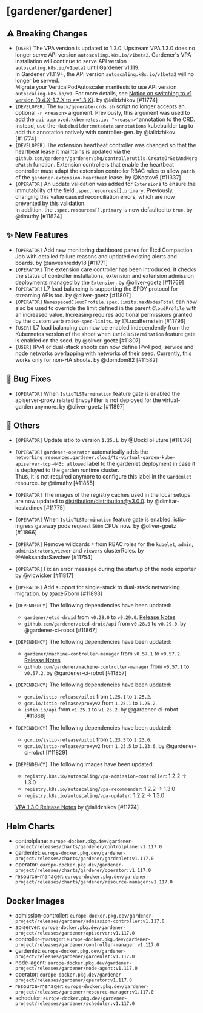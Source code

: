 # [gardener/gardener]

## ⚠️ Breaking Changes

- `[USER]` The VPA version is updated to 1.3.0. Upstream VPA 1.3.0 does no longer serve API version `autoscaling.k8s.io/v1beta2`. Gardener's VPA installation will continue to serve API version `autoscaling.k8s.io/v1beta2` until Gardener v1.119.  
  In Gardener v1.119+, the API version `autoscaling.k8s.io/v1beta2` will no longer be served.  
  Migrate your VerticalPodAutoscaler manifests to use API version `autoscaling.k8s.io/v1`. For more details, see [Notice on switching to v1 version (0.4.X-1.2.X to >=1.3.X)](https://github.com/kubernetes/autoscaler/blob/e27059ea483694cb9c7ad5d990c6cdeb42ca311b/vertical-pod-autoscaler/MIGRATE.md#notice-on-switching-to-v1-version-04x-12x-to-13x). by @ialidzhikov [#11774]
- `[DEVELOPER]` The `hack/generate-crds.sh` script no longer accepts an optional `-r <reason>` argument. Previously, this argument was used to add the `api-approved.kubernetes.io: "<reason>"`annotation to the CRD. Instead, use the `+kubebuilder:metadata:annotations` kubebuilder tag to add this annotation natively with controller-gen. by @ialidzhikov [#11774]
- `[DEVELOPER]` The extension heartbeat controller was changed so that the heartbeat lease it maintains is updated via the `github.com/gardener/gardener/pkg/controllerutils.CreateOrGetAndMergePatch` function. Extension controllers that enable the heartbeat controller must adapt the extension controller RBAC rules to allow `patch` of the `gardener-extension-heartbeat` lease. by @Kostov6 [#11337]
- `[OPERATOR]` An update validation was added for `Extension`s to ensure the immutability of the field `.spec.resources[].primary`. Previously, changing this value caused reconciliation errors, which are now prevented by this validation.  
  In addition, the `.spec.resources[].primary` is now defaulted to `true`. by @timuthy [#11824]
## ✨ New Features

- `[OPERATOR]` Add new monitoring dashboard panes for Etcd Compaction Job with detailed failure reasons and updated existing alerts and boards. by @anveshreddy18 [#11771]
- `[OPERATOR]` The extension care controller has been introduced. It checks the status of controller installations, extension and extension admission deployments managed by the `Extension`.  by @oliver-goetz [#11769]
- `[OPERATOR]` L7 load balancing is supporting the SPDY protocol for streaming APIs too. by @oliver-goetz [#11807]
- `[OPERATOR]` `NamespacedCloudProfile.spec.limits.maxNodesTotal` can now also be used to override the limit defined in the parent `CloudProfile` with an increased value. Increasing requires additional permissions granted by the custom verb `raise-spec-limits`. by @LucaBernstein [#11796]
- `[USER]` L7 load balancing can now be enabled independently from the Kubernetes version of the shoot when `IstioTLSTermination` feature gate is enabled on the seed. by @oliver-goetz [#11807]
- `[USER]` IPv4 or dual-stack shoots can now define IPv4 pod, service and node networks overlapping with networks of their seed. Currently, this works only for non-HA shoots. by @domdom82 [#11582]

## 🐛 Bug Fixes

- `[OPERATOR]` When `IstioTLSTermination` feature gate is enabled the apiserver-proxy related EnvoyFilter is not deployed for the virtual-garden anymore. by @oliver-goetz [#11897]

## 🏃 Others

- `[OPERATOR]` Update istio to version `1.25.1`. by @DockToFuture [#11836]
- `[OPERATOR]` `gardener-operator` automatically adds the `networking.resources.gardener.cloud/to-virtual-garden-kube-apiserver-tcp-443: allowed` label to the gardenlet deployment in case it is deployed to the garden runtime cluster.  
  Thus, it is not required anymore to configure this label in the `Gardenlet` resource. by @timuthy [#11855]
- `[OPERATOR]` The images of the registry caches used in the local setups are now updated to [distribution/distribution@v3.0.0](https://github.com/distribution/distribution/releases/tag/v3.0.0). by @dimitar-kostadinov [#11775]
- `[OPERATOR]` When `IstioTLSTermination` feature gate is enabled, istio-ingress gateway pods request `500m` CPUs now. by @oliver-goetz [#11866]
- `[OPERATOR]` Remove wildcards `*` from RBAC roles for the `kubelet`, `admin`, `administrators`,`viewer` and `viewers` clusterRoles. by @AleksandarSavchev [#11754]
- `[OPERATOR]` Fix an error message during the startup of the node exporter by @vicwicker [#11817]
- `[OPERATOR]` Add support for single-stack to dual-stack networking migration. by @axel7born [#11893]
- `[DEPENDENCY]` The following dependencies have been updated:  
  - `gardener/etcd-druid` from `v0.28.0` to `v0.29.0`. [Release Notes](https://redirect.github.com/gardener/etcd-druid/releases/tag/v0.29.0)  
  - `github.com/gardener/etcd-druid/api` from `v0.28.0` to `v0.29.0`.  by @gardener-ci-robot [#11867]
- `[DEPENDENCY]` The following dependencies have been updated:  
  - `gardener/machine-controller-manager` from `v0.57.1` to `v0.57.2`. [Release Notes](https://redirect.github.com/gardener/machine-controller-manager/releases/tag/v0.57.2)  
  - `github.com/gardener/machine-controller-manager` from `v0.57.1` to `v0.57.2`.  by @gardener-ci-robot [#11857]
- `[DEPENDENCY]` The following dependencies have been updated:  
  - `gcr.io/istio-release/pilot` from `1.25.1` to `1.25.2`.   
  - `gcr.io/istio-release/proxyv2` from `1.25.1` to `1.25.2`.   
  - `istio.io/api` from `v1.25.1` to `v1.25.2`.  by @gardener-ci-robot [#11868]
- `[DEPENDENCY]` The following dependencies have been updated:  
  - `gcr.io/istio-release/pilot` from `1.23.5` to `1.23.6`.   
  - `gcr.io/istio-release/proxyv2` from `1.23.5` to `1.23.6`.  by @gardener-ci-robot [#11829]
- `[DEPENDENCY]` The following images have been updated:  
  - `registry.k8s.io/autoscaling/vpa-admission-controller`: 1.2.2 -> 1.3.0  
  - `registry.k8s.io/autoscaling/vpa-recommender`: 1.2.2 -> 1.3.0  
  - `registry.k8s.io/autoscaling/vpa-updater`: 1.2.2 -> 1.3.0  
    
  [VPA 1.3.0 Release Notes](https://github.com/kubernetes/autoscaler/releases/tag/vertical-pod-autoscaler-1.3.0) by @ialidzhikov [#11774]

## Helm Charts
- controlplane: `europe-docker.pkg.dev/gardener-project/releases/charts/gardener/controlplane:v1.117.0`
- gardenlet: `europe-docker.pkg.dev/gardener-project/releases/charts/gardener/gardenlet:v1.117.0`
- operator: `europe-docker.pkg.dev/gardener-project/releases/charts/gardener/operator:v1.117.0`
- resource-manager: `europe-docker.pkg.dev/gardener-project/releases/charts/gardener/resource-manager:v1.117.0`
## Docker Images
- admission-controller: `europe-docker.pkg.dev/gardener-project/releases/gardener/admission-controller:v1.117.0`
- apiserver: `europe-docker.pkg.dev/gardener-project/releases/gardener/apiserver:v1.117.0`
- controller-manager: `europe-docker.pkg.dev/gardener-project/releases/gardener/controller-manager:v1.117.0`
- gardenlet: `europe-docker.pkg.dev/gardener-project/releases/gardener/gardenlet:v1.117.0`
- node-agent: `europe-docker.pkg.dev/gardener-project/releases/gardener/node-agent:v1.117.0`
- operator: `europe-docker.pkg.dev/gardener-project/releases/gardener/operator:v1.117.0`
- resource-manager: `europe-docker.pkg.dev/gardener-project/releases/gardener/resource-manager:v1.117.0`
- scheduler: `europe-docker.pkg.dev/gardener-project/releases/gardener/scheduler:v1.117.0`
